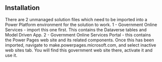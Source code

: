 ## Installation
There are 2 unmanaged solution files which need to be imported into a Power Platform environment for the solution to work.
1 - Government Online Services - import this one first. This contains the Dataverse tables and Model Driven App.
2 - Government Online Services Portal - this contains the Power Pages web site and its related components. Once this has been imported, navigate to make.powerpages.microsoft.com, and select inactive web sites tab. You will find this government web site there, activate it and use it.
